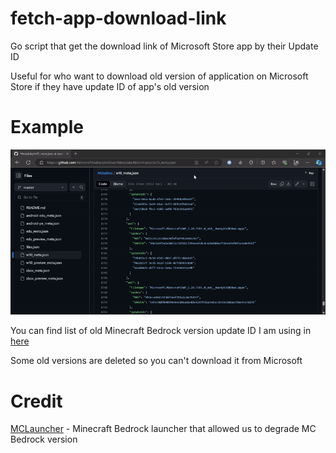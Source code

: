 # fetch-app-download-link
Go script that get the download link of Microsoft Store app by their Update ID

Useful for who want to download old version of application on Microsoft Store if they have update ID of app's old version

# Example
![Alt Text](https://github.com/truyvietnam/fetch-app-download-link/blob/main/Example.gif?raw=true)

You can find list of old Minecraft Bedrock version update ID I am using in [here](https://github.com/MinecraftBedrockArchiver/Metadata/blob/master/w10_meta.json)

Some old versions are deleted so you can't download it from Microsoft

# Credit 
[MCLauncher](https://github.com/MCMrARM/mc-w10-version-launcher) - Minecraft Bedrock launcher that allowed us to degrade MC Bedrock version
